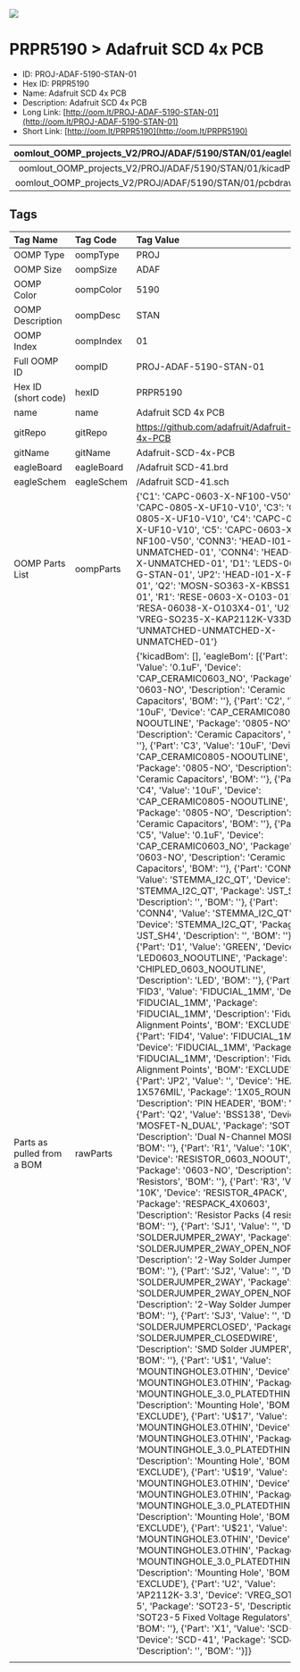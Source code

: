 


  
![][im]
# PRPR5190 > Adafruit SCD 4x PCB

- ID: PROJ-ADAF-5190-STAN-01
- Hex ID: PRPR5190
- Name: Adafruit SCD 4x PCB
- Description: Adafruit SCD 4x PCB
- Long Link: [http://oom.lt/PROJ-ADAF-5190-STAN-01](http://oom.lt/PROJ-ADAF-5190-STAN-01)
- Short Link: [http://oom.lt/PRPR5190](http://oom.lt/PRPR5190)
  

|oomlout_OOMP_projects_V2/PROJ/ADAF/5190/STAN/01/eagleImage.png|oomlout_OOMP_projects_V2/PROJ/ADAF/5190/STAN/01/eagleSchemImage.png|oomlout_OOMP_projects_V2/PROJ/ADAF/5190/STAN/01/kicadPcb3dFront.png|oomlout_OOMP_projects_V2/PROJ/ADAF/5190/STAN/01/kicadPcb3dBack.png|
| :---: | :---: | :---: | :---: |
|oomlout_OOMP_projects_V2/PROJ/ADAF/5190/STAN/01/kicadPcb3d.png|oomlout_OOMP_projects_V2/PROJ/ADAF/5190/STAN/01/bomBack.png|oomlout_OOMP_projects_V2/PROJ/ADAF/5190/STAN/01/bomFront.png|oomlout_OOMP_projects_V2/PROJ/ADAF/5190/STAN/01/pcbdraw.svg|
|oomlout_OOMP_projects_V2/PROJ/ADAF/5190/STAN/01/pcbdrawBack.svg||||

## Tags
  

|Tag Name|Tag Code|Tag Value|
| :--- | :--- | :--- |
|OOMP Type|oompType|PROJ|
|OOMP Size|oompSize|ADAF|
|OOMP Color|oompColor|5190|
|OOMP Description|oompDesc|STAN|
|OOMP Index|oompIndex|01|
|Full OOMP ID|oompID|PROJ-ADAF-5190-STAN-01|
|Hex ID (short code)|hexID|PRPR5190|
|name|name|Adafruit SCD 4x PCB|
|gitRepo|gitRepo|https://github.com/adafruit/Adafruit-SCD-4x-PCB|
|gitName|gitName|Adafruit-SCD-4x-PCB|
|eagleBoard|eagleBoard|/Adafruit SCD-41.brd|
|eagleSchem|eagleSchem|/Adafruit SCD-41.sch|
|OOMP Parts List|oompParts|{'C1': 'CAPC-0603-X-NF100-V50', 'C2': 'CAPC-0805-X-UF10-V10', 'C3': 'CAPC-0805-X-UF10-V10', 'C4': 'CAPC-0805-X-UF10-V10', 'C5': 'CAPC-0603-X-NF100-V50', 'CONN3': 'HEAD-I01-X-UNMATCHED-01', 'CONN4': 'HEAD-I01-X-UNMATCHED-01', 'D1': 'LEDS-0603-G-STAN-01', 'JP2': 'HEAD-I01-X-PI05-01', 'Q2': 'MOSN-SO363-X-KBSS138-01', 'R1': 'RESE-0603-X-O103-01', 'R3': 'RESA-06038-X-O103X4-01', 'U2': 'VREG-SO235-X-KAP2112K-V33D', 'X1': 'UNMATCHED-UNMATCHED-X-UNMATCHED-01'}|
|Parts as pulled from a BOM|rawParts|{'kicadBom': [], 'eagleBom': [{'Part': 'C1', 'Value': '0.1uF', 'Device': 'CAP_CERAMIC0603_NO', 'Package': '0603-NO', 'Description': 'Ceramic Capacitors', 'BOM': ''}, {'Part': 'C2', 'Value': '10uF', 'Device': 'CAP_CERAMIC0805-NOOUTLINE', 'Package': '0805-NO', 'Description': 'Ceramic Capacitors', 'BOM': ''}, {'Part': 'C3', 'Value': '10uF', 'Device': 'CAP_CERAMIC0805-NOOUTLINE', 'Package': '0805-NO', 'Description': 'Ceramic Capacitors', 'BOM': ''}, {'Part': 'C4', 'Value': '10uF', 'Device': 'CAP_CERAMIC0805-NOOUTLINE', 'Package': '0805-NO', 'Description': 'Ceramic Capacitors', 'BOM': ''}, {'Part': 'C5', 'Value': '0.1uF', 'Device': 'CAP_CERAMIC0603_NO', 'Package': '0603-NO', 'Description': 'Ceramic Capacitors', 'BOM': ''}, {'Part': 'CONN3', 'Value': 'STEMMA_I2C_QT', 'Device': 'STEMMA_I2C_QT', 'Package': 'JST_SH4', 'Description': '', 'BOM': ''}, {'Part': 'CONN4', 'Value': 'STEMMA_I2C_QT', 'Device': 'STEMMA_I2C_QT', 'Package': 'JST_SH4', 'Description': '', 'BOM': ''}, {'Part': 'D1', 'Value': 'GREEN', 'Device': 'LED0603_NOOUTLINE', 'Package': 'CHIPLED_0603_NOOUTLINE', 'Description': 'LED', 'BOM': ''}, {'Part': 'FID3', 'Value': 'FIDUCIAL_1MM', 'Device': 'FIDUCIAL_1MM', 'Package': 'FIDUCIAL_1MM', 'Description': 'Fiducial Alignment Points', 'BOM': 'EXCLUDE'}, {'Part': 'FID4', 'Value': 'FIDUCIAL_1MM', 'Device': 'FIDUCIAL_1MM', 'Package': 'FIDUCIAL_1MM', 'Description': 'Fiducial Alignment Points', 'BOM': 'EXCLUDE'}, {'Part': 'JP2', 'Value': '', 'Device': 'HEADER-1X576MIL', 'Package': '1X05_ROUND_76', 'Description': 'PIN HEADER', 'BOM': ''}, {'Part': 'Q2', 'Value': 'BSS138', 'Device': 'MOSFET-N_DUAL', 'Package': 'SOT363', 'Description': 'Dual N-Channel MOSFET', 'BOM': ''}, {'Part': 'R1', 'Value': '10K', 'Device': 'RESISTOR_0603_NOOUT', 'Package': '0603-NO', 'Description': 'Resistors', 'BOM': ''}, {'Part': 'R3', 'Value': '10K', 'Device': 'RESISTOR_4PACK', 'Package': 'RESPACK_4X0603', 'Description': 'Resistor Packs (4 resistors)', 'BOM': ''}, {'Part': 'SJ1', 'Value': '', 'Device': 'SOLDERJUMPER_2WAY', 'Package': 'SOLDERJUMPER_2WAY_OPEN_NOPASTE', 'Description': '2-Way Solder Jumper', 'BOM': ''}, {'Part': 'SJ2', 'Value': '', 'Device': 'SOLDERJUMPER_2WAY', 'Package': 'SOLDERJUMPER_2WAY_OPEN_NOPASTE', 'Description': '2-Way Solder Jumper', 'BOM': ''}, {'Part': 'SJ3', 'Value': '', 'Device': 'SOLDERJUMPERCLOSED', 'Package': 'SOLDERJUMPER_CLOSEDWIRE', 'Description': 'SMD Solder JUMPER', 'BOM': ''}, {'Part': 'U$1', 'Value': 'MOUNTINGHOLE3.0THIN', 'Device': 'MOUNTINGHOLE3.0THIN', 'Package': 'MOUNTINGHOLE_3.0_PLATEDTHIN', 'Description': 'Mounting Hole', 'BOM': 'EXCLUDE'}, {'Part': 'U$17', 'Value': 'MOUNTINGHOLE3.0THIN', 'Device': 'MOUNTINGHOLE3.0THIN', 'Package': 'MOUNTINGHOLE_3.0_PLATEDTHIN', 'Description': 'Mounting Hole', 'BOM': 'EXCLUDE'}, {'Part': 'U$19', 'Value': 'MOUNTINGHOLE3.0THIN', 'Device': 'MOUNTINGHOLE3.0THIN', 'Package': 'MOUNTINGHOLE_3.0_PLATEDTHIN', 'Description': 'Mounting Hole', 'BOM': 'EXCLUDE'}, {'Part': 'U$21', 'Value': 'MOUNTINGHOLE3.0THIN', 'Device': 'MOUNTINGHOLE3.0THIN', 'Package': 'MOUNTINGHOLE_3.0_PLATEDTHIN', 'Description': 'Mounting Hole', 'BOM': 'EXCLUDE'}, {'Part': 'U2', 'Value': 'AP2112K-3.3', 'Device': 'VREG_SOT23-5', 'Package': 'SOT23-5', 'Description': 'SOT23-5 Fixed Voltage Regulators', 'BOM': ''}, {'Part': 'X1', 'Value': 'SCD-41', 'Device': 'SCD-41', 'Package': 'SCD41', 'Description': '', 'BOM': ''}]}|
||||



[im]: PROJ/ADAF/5190/STAN/01/kicadPcb3d_450.png
